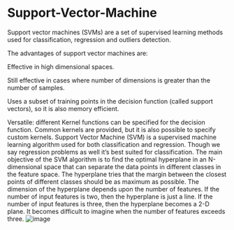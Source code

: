 # Support-Vector-Machine
Support vector machines (SVMs) are a set of supervised learning methods used for classification, regression and outliers detection.

The advantages of support vector machines are:

Effective in high dimensional spaces.

Still effective in cases where number of dimensions is greater than the number of samples.

Uses a subset of training points in the decision function (called support vectors), so it is also memory efficient.

Versatile: different Kernel functions can be specified for the decision function. Common kernels are provided, but it is also possible to specify custom kernels.
Support Vector Machine (SVM) is a supervised machine learning algorithm used for both classification and regression. Though we say regression problems as well it’s best suited for classification. The main objective of the SVM algorithm is to find the optimal hyperplane in an N-dimensional space that can separate the data points in different classes in the feature space. The hyperplane tries that the margin between the closest points of different classes should be as maximum as possible. The dimension of the hyperplane depends upon the number of features. If the number of input features is two, then the hyperplane is just a line. If the number of input features is three, then the hyperplane becomes a 2-D plane. It becomes difficult to imagine when the number of features exceeds three. 
![image](https://github.com/Lakshya300104/Support-Vector-Machine/assets/117552918/21fb277e-cf84-417a-b149-c26eabc779bb)
